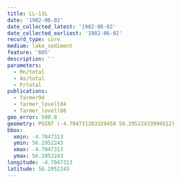 ```yaml
---
title: LL-13L
date: '1982-06-02'
date_collected_latest: '1982-06-02'
date_collected_earliest: '1982-06-02'
record_type: core
medium: lake_sediment
feature: '605'
description: ''
parameters:
  - Mn/total
  - As/total
  - P/total
publications:
  - farmer94
  - farmer_lovell84
  - farmer_lovell86
geo_error: 500.0
geometry: POINT (-4.704731283329458 56.29522433994512)
bbox:
  xmin: -4.7047313
  ymin: 56.2952243
  xmax: -4.7047313
  ymax: 56.2952243
longitude: -4.7047313
latitude: 56.2952243
---
```

